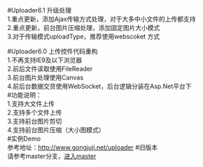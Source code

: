 ﻿#Uploader6.1 升级处理<br/>
1.重点更新，添加Ajax传输方式处理，对于大多中小文件的上传都支持<br/>
2.重点更新，前台图片压缩处理，添加固定图片大小模式<br/>
3.对于传输模式uploadType，推荐使用webscoket 方式<br/>


#Uploader6.0 上传控件代码重构<br/>
1.不再支持IE9及以下浏览器<br/>
2.前后文件读取使用FileReader<br/>
3.前台图片处理使用Canvas<br/>
4.前后台数据交货使用WebSocket，后台逻辑分装在Asp.Net平台下<br/>
#功能说明：<br/>
1.支持大文件上传<br/>
2.支持多个文件上传<br/>
3.支持前台图片剪切<br/>
4.支持前台图片压缩（大小图模式）<br/>
#实例Demo<br/>
参考地址：<a href='http://www.gongjuji.net/uploader' target='_blank'>http://www.gongjuji.net/uploader</a>
#旧版本<br/>
请参考master分支，<a href='https://github.com/tianma3798/Uploader/tree/master'>进入master<a/>

